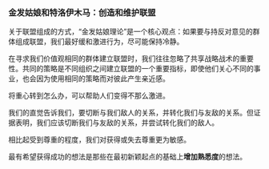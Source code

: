 ### 金发姑娘和特洛伊木马：创造和维护联盟

关于联盟组成的方式，“金发姑娘理论”是一个核心观点：如果要与持反对意见的群体组成联盟，我们最好缓和激进行为，尽可能保持冷静。

在寻求我们价值观相同的群体建立联盟时，我们往往忽略了共享战略战术的重要性。共同的策略是不同组织之间建立联盟的一个重要指标，即使他们关心不同的事业，也会因为使用相同的策略而对彼此产生亲近感。

将重心转到怎么办，可以帮助人们变得不那么激进。

我们的直觉告诉我们，要切断与我们敌人的关系，并转化我们与友敌的关系。但证据表明，我们应该切断我们与友敌的关系，并尝试转化我们的敌人。

相比起受到尊重的程度，我们对获得或失去尊重更为敏感。

最有希望获得成功的想法是那些在最初新颖起点的基础上**增加熟悉度**的想法。